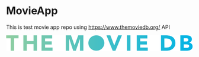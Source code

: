 # MovieApp
This is test movie app repo using https://www.themoviedb.org/ API

![logo](./app/src/main/res/drawable/themoviedb_alt_long_img.svg?s=200)

